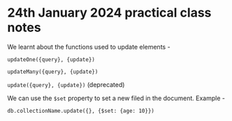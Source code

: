 # 24th January 2024 practical class notes

We learnt about the functions used to update elements -

`updateOne({query}, {update})`

`updateMany({query}, {update})`

`update({query}, {update})` (deprecated)

We can use the `$set` property to set a new filed in the document. Example -

```
db.collectionName.update({}, {$set: {age: 10}})
```